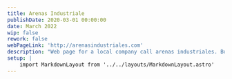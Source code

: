 ```yaml
---
title: Arenas Industriale
publishDate: 2020-03-01 00:00:00
date: March 2022
wip: false
rework: false
webPageLink: 'http://arenasindustriales.com'
description: "Web page for a local company call arenas industriales. Build with Next-js and Contentful."
setup: |
    import MarkdownLayout from '../../layouts/MarkdownLayout.astro'
---
```

<MarkdownLayout title={frontmatter.title}></MarkdownLayout>
